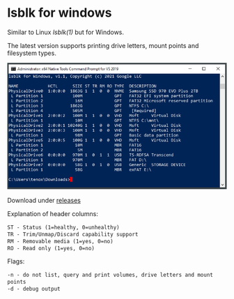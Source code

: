 # lsblk for windows

Similar to Linux *lsblk(1)* but for Windows.

The latest version supports printing drive letters, mount points and filesystem types.

![lsblk screenshot](lsblk.png)

Download under [releases](https://github.com/tenox7/lsblk/releases)

Explanation of header columns:

```
ST - Status (1=healthy, 0=unhealthy)
TR - Trim/Unmap/Discard capability support
RM - Removable media (1=yes, 0=no)
RO - Read only (1=yes, 0=no)
```

Flags:

```
-n - do not list, query and print volumes, drive letters and mount points
-d - debug output
```
